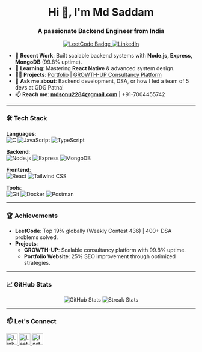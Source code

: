 <h1 align="center">Hi 👋, I'm Md Saddam</h1>
<h3 align="center">A passionate Backend Engineer from India</h3>

<p align="center">
  <a href="https://leetcode.com/u/mdsonu2284/" target="_blank">
    <img src="https://img.shields.io/badge/LeetCode-Top%2019%25-orange?style=flat&logo=leetcode" alt="LeetCode Badge">
  </a>
  <a href="https://linkedin.com/in/md-saddam" target="_blank">
    <img src="https://img.shields.io/badge/LinkedIn-Connect-blue?style=flat&logo=linkedin" alt="LinkedIn">
  </a>
</p>

- 🔭 **Recent Work**: Built scalable backend systems with **Node.js, Express, MongoDB** (99.8% uptime).  
- 🌱 **Learning**: Mastering **React Native** & advanced system design.  
- 👨‍💻 **Projects**: [Portfolio](https://thesaddam.xyz/) | [GROWTH-UP Consultancy Platform](#)  
- 💬 **Ask me about**: Backend development, DSA, or how I led a team of 5 devs at GDG Patna!  
- 📫 **Reach me**: **mdsonu2284@gmail.com** | +91-7004455742  

---

### 🛠️ Tech Stack  
**Languages**:  
![C](https://img.shields.io/badge/-C-00599C?logo=c&logoColor=white)
![JavaScript](https://img.shields.io/badge/-JavaScript-F7DF1E?logo=javascript&logoColor=black)
![TypeScript](https://img.shields.io/badge/-TypeScript-3178C6?logo=typescript&logoColor=white)  

**Backend**:  
![Node.js](https://img.shields.io/badge/-Node.js-339933?logo=node.js&logoColor=white)
![Express](https://img.shields.io/badge/-Express-000000?logo=express&logoColor=white)
![MongoDB](https://img.shields.io/badge/-MongoDB-47A248?logo=mongodb&logoColor=white)  

**Frontend**:  
![React](https://img.shields.io/badge/-React-61DAFB?logo=react&logoColor=black)
![Tailwind CSS](https://img.shields.io/badge/-Tailwind%20CSS-06B6D4?logo=tailwind-css&logoColor=white)  

**Tools**:  
![Git](https://img.shields.io/badge/-Git-F05032?logo=git&logoColor=white)
![Docker](https://img.shields.io/badge/-Docker-2496ED?logo=docker&logoColor=white)
![Postman](https://img.shields.io/badge/-Postman-FF6C37?logo=postman&logoColor=white)  

---

### 🏆 Achievements  
- **LeetCode**: Top 19% globally (Weekly Contest 436) | 400+ DSA problems solved.  
- **Projects**:  
  - **GROWTH-UP**: Scalable consultancy platform with 99.8% uptime.  
  - **Portfolio Website**: 25% SEO improvement through optimized strategies.  

---

### 📈 GitHub Stats  
<p align="center">
  <img src="https://github-readme-stats.vercel.app/api?username=mdsaddam7860&show_icons=true&theme=radical" alt="GitHub Stats">
  <img src="https://github-readme-streak-stats.herokuapp.com/?user=mdsaddam7860&theme=radical" alt="Streak Stats">
</p>

---

### 📫 Let's Connect  
<p align="left">
  <a href="https://linkedin.com/in/mdsaddam1" target="_blank">
    <img src="https://raw.githubusercontent.com/rahuldkjain/github-profile-readme-generator/master/src/images/icons/Social/linked-in-alt.svg" alt="LinkedIn" width="30">
  </a>
  <a href="https://leetcode.com/u/mdsonu2284/" target="_blank">
    <img src="https://assets.leetcode.com/static_assets/public/webpack_bundles/images/logo-dark.e99485d9b.svg" alt="LeetCode" width="30">
  </a>
  <a href="https://instagram.com/mohammad_saddam_786" target="_blank">
    <img src="https://upload.wikimedia.org/wikipedia/commons/a/a5/Instagram_icon.png" alt="Instagram" width="30">
  </a>
</p>
